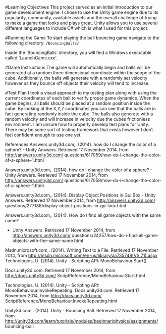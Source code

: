 #Learning Objectives
This project served as an initial introduction to our game development
engine. I chose to use the Unity game engine due to its popularity, community,
available assets and the overall challenge of trying to make a game that looks and
plays great. Unity allows you to use several different languages to include C# which
is what I used for this project.

#Running the Game
To start playing the ball bouncing game navigate to the following directory:
`/BouncingBalls/`

Inside the ‘BouncingBalls’ directory, you will find a Windows executable called
‘LaunchGame.exe’.

#Game Instructions
The game will automatically begin and balls will be generated at a random three
dimensional coordinate within the scope of the cube. Additionally, the balls will
generate with a randomly set velocity however as they bounce off objects their
velocity will tend to increase.

#Test Plan
I took a visual approach to my testing plan along with using the current coordinates
of each ball to verify proper game dynamics. When the game begins, all balls
should be placed at a random position inside the cube. By looking at the X,Y,Z
coordinates you can see that the balls are in fact generating randomly inside the
cube. The balls also generate with a random velocity and will increase in velocity
due the cubes frictionless environment. I am unsure how to properly develop test
plans for Unity. There may be some sort of testing framework that exists however I
don’t feel confident enough to use one yet.


References
Answers.unity3d.com,. (2014). how do I change the color of a sphere? - Unity
Answers. Retrieved 17 November 2014, from http://answers.unity3d.com/
questions/617059/how-do-i-change-the-color-of-a-sphere-1.html

Answers.unity3d.com,. (2014). how do I change the color of a sphere? - Unity
Answers. Retrieved 17 November 2014, from http://answers.unity3d.com/
questions/617059/how-do-i-change-the-color-of-a-sphere-1.html

Answers.unity3d.com,. (2014). Display Object Positions in Gui Box - Unity
Answers. Retrieved 17 November 2014, from http://answers.unity3d.com/
questions/277188/display-object-positions-in-gui-box.html

Answers.unity3d.com,. (2014). How do I find all game objects with the same name?
- Unity Answers. Retrieved 17 November 2014, from http://answers.unity3d.com/
questions/24257/how-do-i-find-all-game-objects-with-the-same-name.html

Msdn.microsoft.com,. (2014). Writing Text to a File. Retrieved 17 November 2014,
from http://msdn.microsoft.com/en-us/library/aa735748(VS.71).aspx
Technologies, U. (2014). Unity - Scripting API: MonoBehaviour.Start().

Docs.unity3d.com. Retrieved 17 November 2014, from http://docs.unity3d.com/
ScriptReference/MonoBehaviour.Start.html

Technologies, U. (2014). Unity - Scripting API: MonoBehaviour.InvokeRepeating.
Docs.unity3d.com. Retrieved 17 November 2014, from http://docs.unity3d.com/
ScriptReference/MonoBehaviour.InvokeRepeating.html

Unity3d.com,. (2014). Unity - Bouncing Ball. Retrieved 17 November 2014, from
http://unity3d.com/learn/tutorials/modules/beginner/physics/assignments/
bouncing-ball
